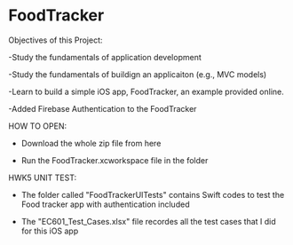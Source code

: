 # FoodTracker

Objectives of this Project:

-Study the fundamentals of application development	

-Study the fundamentals of buildign an applicaiton (e.g., MVC models)	

-Learn to build a simple iOS app, FoodTracker, an example provided online. 

-Added Firebase Authentication to the FoodTracker


HOW TO OPEN:

- Download the whole zip file from here

- Run the FoodTracker.xcworkspace file in the folder

HWK5 UNIT TEST:

- The folder called "FoodTrackerUITests" contains Swift codes to test the Food tracker app with authentication included

- The "EC601_Test_Cases.xlsx" file recordes all the test cases that I did for this iOS app
